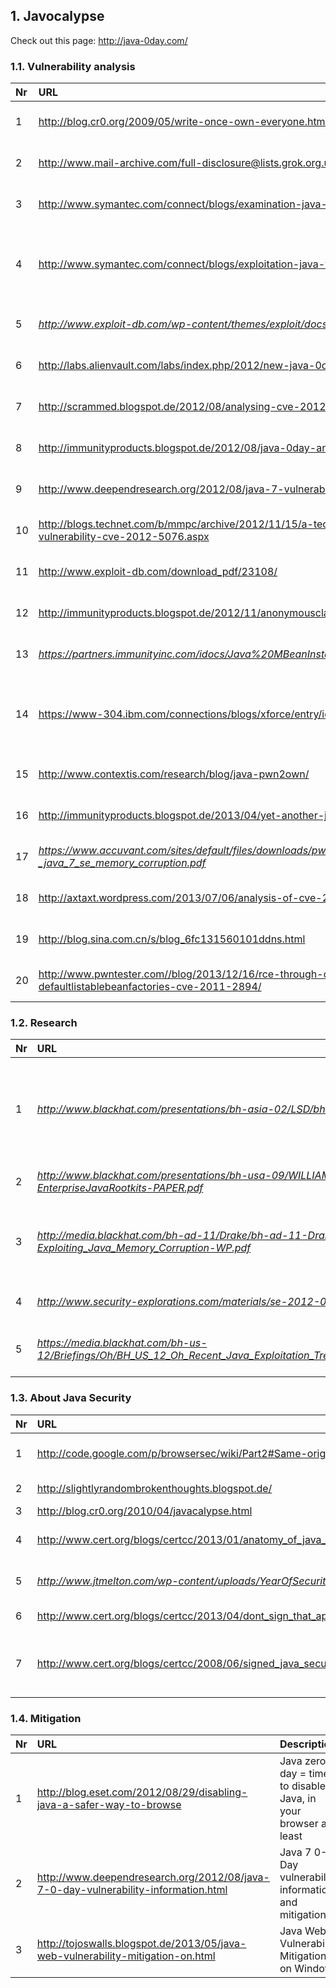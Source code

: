 ## 1. Javocalypse ##

Check out this page: http://java-0day.com/


### 1.1. Vulnerability analysis ###

| **Nr** | **URL** | **Description** | **Date** | **Info** |
|:-------|:--------|:----------------|:---------|:---------|
| 1      | http://blog.cr0.org/2009/05/write-once-own-everyone.html | Write once, own everyone, Java deserialization issues | 19-05-2009 | <a href='http://cve.mitre.org/cgi-bin/cvename.cgi?name=CVE-2008-5353' title='View CVE-2008-5353 info'>CVE-2008-5353</a> |
| 2      | http://www.mail-archive.com/full-disclosure@lists.grok.org.uk/msg40571.html | Java Deployment Toolkit Performs Insufficient Validation of Parameters | 09-04-2010 | N/A      |
| 3      | http://www.symantec.com/connect/blogs/examination-java-vulnerability-cve-2012-1723 | An Examination of Java Vulnerability CVE-2012-1723 | 27-07-2012 | -        |
| 4      | http://www.symantec.com/connect/blogs/exploitation-java-vulnerabilities | Exploitation of Java Vulnerabilities | 16-08-2012 | <a href='http://cve.mitre.org/cgi-bin/cvename.cgi?name=CVE-2012-0507' title='View CVE-2012-0507 info'>CVE-2012-0507</a>, <a href='http://cve.mitre.org/cgi-bin/cvename.cgi?name=CVE-2012-1723' title='View CVE-2012-1723 info'>CVE-2012-1723</a> |
| 5      | _http://www.exploit-db.com/wp-content/themes/exploit/docs/21321.pdf_ | Java Applet Vulnerability Analysis (CVE-2012-4681) | 25-08-2012 | <a href='http://cve.mitre.org/cgi-bin/cvename.cgi?name=CVE-2012-4681' title='View CVE-2012-4681 info'>CVE-2012-4681</a> |
| 6      | http://labs.alienvault.com/labs/index.php/2012/new-java-0day-exploited-in-the-wild/ | New Java 0day exploited in the wild | 27-08-2012 | N/A      |
| 7      | http://scrammed.blogspot.de/2012/08/analysing-cve-2012-xxxx-latest-java-0day.html | Analysing CVE-2012-4681 (latest Java 0day) | 27-08-2012 | <a href='http://cve.mitre.org/cgi-bin/cvename.cgi?name=CVE-2012-4681' title='View CVE-2012-4681 info'>CVE-2012-4681</a> |
| 8      | http://immunityproducts.blogspot.de/2012/08/java-0day-analysis-cve-2012-4681.html | Java 0day analysis (CVE-2012-4681) | 28-08-2012 | <a href='http://cve.mitre.org/cgi-bin/cvename.cgi?name=CVE-2012-4681' title='View CVE-2012-4681 info'>CVE-2012-4681</a> |
| 9      | http://www.deependresearch.org/2012/08/java-7-vulnerability-analysis.html | CVE-2012-4681 Java 7 0-Day vulnerability analysis | 30-08-2012 | <a href='http://cve.mitre.org/cgi-bin/cvename.cgi?name=CVE-2012-4681' title='View CVE-2012-4681 info'>CVE-2012-4681</a> |
| 10     | http://blogs.technet.com/b/mmpc/archive/2012/11/15/a-technical-analysis-on-new-java-vulnerability-cve-2012-5076.aspx | A technical analysis on new Java vulnerability (CVE-2012-5076) | 15-11-2012 | <a href='http://cve.mitre.org/cgi-bin/cvename.cgi?name=CVE-2012-5076' title='View CVE-2012-5076 info'>CVE-2012-5076</a> |
| 11     | http://www.exploit-db.com/download_pdf/23108/ | Java Applet Vulnerability Analysis (CVE-2012-5076) | 15-11-2012 | <a href='http://cve.mitre.org/cgi-bin/cvename.cgi?name=CVE-2012-5076' title='View CVE-2012-5076 info'>CVE-2012-5076</a> |
| 12     | http://immunityproducts.blogspot.de/2012/11/anonymousclassloader-java-exploitation.html | AnonymousClassLoader Java Exploitation Technique | 23-11-2012 | N/A      |
| 13     | _https://partners.immunityinc.com/idocs/Java%20MBeanInstantiator.findClass%200day%20Analysis.pdf_ | Java MBeanInstantiator.findClass 0day Analysis | 11-01-2013 | N/A      |
| 14     | <a href='https://www-304.ibm.com/connections/blogs/xforce/entry/identity_crisis_would_you_consider_phone_number_of_a_local_dentist_private_info_after_all_a_credit_card_number_is_a_just_a_bunch_of_digits_too476'><a href='https://www-304.ibm.com/connections/blogs/xforce/entry/identity_crisis'>https://www-304.ibm.com/connections/blogs/xforce/entry/identity_crisis</a>...</a> | Identity Crisis - Would you consider the phone number of a local dentist private info? After all, a Credit Card number is just a bunch of digits too. | 20-03-2013 | <a href='http://cve.mitre.org/cgi-bin/cvename.cgi?name=CVE-2013-1493' title='View CVE-2013-1493 info'>CVE-2013-1493</a> |
| 15     | http://www.contextis.com/research/blog/java-pwn2own/ | JAVA PWN2OWN    | 19-04-2013 | <a href='http://cve.mitre.org/cgi-bin/cvename.cgi?name=CVE-2013-1488' title='View CVE-2013-1488 info'>CVE-2013-1488</a> |
| 16     | http://immunityproducts.blogspot.de/2013/04/yet-another-java-security-warning-bypass.html |  Yet Another Java Security Warning Bypass | 24-04-2013 | N/A      |
| 17     | _https://www.accuvant.com/sites/default/files/downloads/pwn2own_2013_-_java_7_se_memory_corruption.pdf_ | Pwn2Own 2013: Java 7 SE Memory Corruption | 21-05-2013 | <a href='http://cve.mitre.org/cgi-bin/cvename.cgi?name=CVE-2013-1491' title='View CVE-2013-1491 info'>CVE-2013-1491</a> |
| 18     | http://axtaxt.wordpress.com/2013/07/06/analysis-of-cve-2013-0809/ | Analysis of CVE-2013-0809 | 06-07-2013 | <a href='http://cve.mitre.org/cgi-bin/cvename.cgi?name=CVE-2013-0809' title='View CVE-2013-0809 info'>CVE-2013-0809</a> |
| 19     | http://blog.sina.com.cn/s/blog_6fc131560101ddns.html | CVE-2013-5842: An example of race condition vulnerabilities in JVM | 12-11-2013 | <a href='http://cve.mitre.org/cgi-bin/cvename.cgi?name=CVE-2013-5842' title='View CVE-2013-5842 info'>CVE-2013-5842</a> |
| 20     | http://www.pwntester.com//blog/2013/12/16/rce-through-deserialization-of-spring-defaultlistablebeanfactories-cve-2011-2894/ | CVE-2011-2894: Deserialization Spring RCE | 16-12-2013 | <a href='http://cve.mitre.org/cgi-bin/cvename.cgi?name=CVE-2011-2894' title='View CVE-2011-2894 info'>CVE-2011-2894</a> |


### 1.2. Research ###

| **Nr** | **URL** | **Description** | **Date** |
|:-------|:--------|:----------------|:---------|
| 1      | _http://www.blackhat.com/presentations/bh-asia-02/LSD/bh-asia-02-lsd-article.pdf_ | Java and Java Virtual Machine security vulnerabilities and their exploitation techniques | 03-09-2002 |
| 2      | _http://www.blackhat.com/presentations/bh-usa-09/WILLIAMS/BHUSA09-Williams-EnterpriseJavaRootkits-PAPER.pdf_ | Enterprise Java Rootkits | 29-07-2009 |
| 3      | _http://media.blackhat.com/bh-ad-11/Drake/bh-ad-11-Drake-Exploiting_Java_Memory_Corruption-WP.pdf_ | Exploiting Memory Corruption Vulnerabilities in the Java Runtime | 15-12-2011 |
| 4      | _http://www.security-explorations.com/materials/se-2012-01-report.pdf_ | Security Vulnerabilities in Java SE | 14-11-2012 |
| 5      | _https://media.blackhat.com/bh-us-12/Briefings/Oh/BH_US_12_Oh_Recent_Java_Exploitation_Trends_and_Malware_WP.pdf_ | Recent Java exploitation trends and malware | xx-08-2012 |


### 1.3. About Java Security ###

| **Nr** | **URL** | **Description** |
|:-------|:--------|:----------------|
| 1      | http://code.google.com/p/browsersec/wiki/Part2#Same-origin_policy_for_Java | Same-origin policy for Java |
| 2      | http://slightlyrandombrokenthoughts.blogspot.de/ | Blog by Sami Koivu |
| 3      | http://blog.cr0.org/2010/04/javacalypse.html | Javocalypse     |
| 4      | http://www.cert.org/blogs/certcc/2013/01/anatomy_of_java_exploits.html | Anatomy of Java Exploits |
| 5      | _http://www.jtmelton.com/wp-content/uploads/YearOfSecurityforJava.pdf_ | Years Of Security For Java |
| 6      | http://www.cert.org/blogs/certcc/2013/04/dont_sign_that_applet.html | Don't Sign that Applet! |
| 7      | http://www.cert.org/blogs/certcc/2008/06/signed_java_security_worse_tha.html | Signed Java Applet Security: Worse than ActiveX? |


### 1.4. Mitigation ###

| **Nr** | **URL** | **Description** | **Date** |
|:-------|:--------|:----------------|:---------|
| 1      | http://blog.eset.com/2012/08/29/disabling-java-a-safer-way-to-browse | Java zero day = time to disable Java, in your browser at least | 30-08-2012 |
| 2      | http://www.deependresearch.org/2012/08/java-7-0-day-vulnerability-information.html | Java 7 0-Day vulnerability information and mitigation | 30-08-2012 |
| 3      | http://tojoswalls.blogspot.de/2013/05/java-web-vulnerability-mitigation-on.html | Java Web Vulnerability Mitigation on Windows | 23-05-2013 |